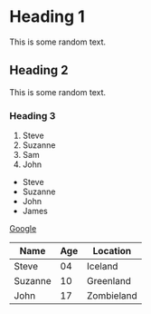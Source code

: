 # Heading 1

This is some random text.

## Heading 2

This is some random text.

### Heading 3

1. Steve
2. Suzanne
3. Sam
4. John

* Steve
* Suzanne
* John
* James

[Google](https://google.com)


|Name | Age | Location
-| - | -|
Steve| 04 | Iceland
Suzanne | 10 | Greenland
John | 17 | Zombieland